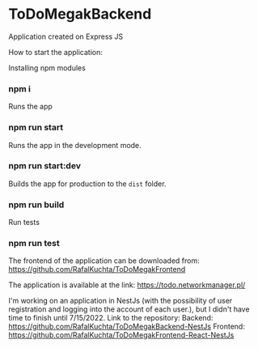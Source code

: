 # ToDoMegakBackend
Application created on Express JS

How to start the application:

Installing npm modules

### npm i


Runs the app

### npm run start

    
Runs the app in the development mode.

### npm run start:dev


Builds the app for production to the `dist` folder.
### npm run build


Run tests
### npm run test


The frontend of the application can be downloaded from:
https://github.com/RafalKuchta/ToDoMegakFrontend


The application is available at the link:
https://todo.networkmanager.pl/

I'm working on an application in NestJs (with the possibility of user registration and logging into the account of each user.), but I didn't have time to finish until 7/15/2022. 
Link to the repository:
Backend: https://github.com/RafalKuchta/ToDoMegakBackend-NestJs
Frontend: https://github.com/RafalKuchta/ToDoMegakFrontend-React-NestJs
